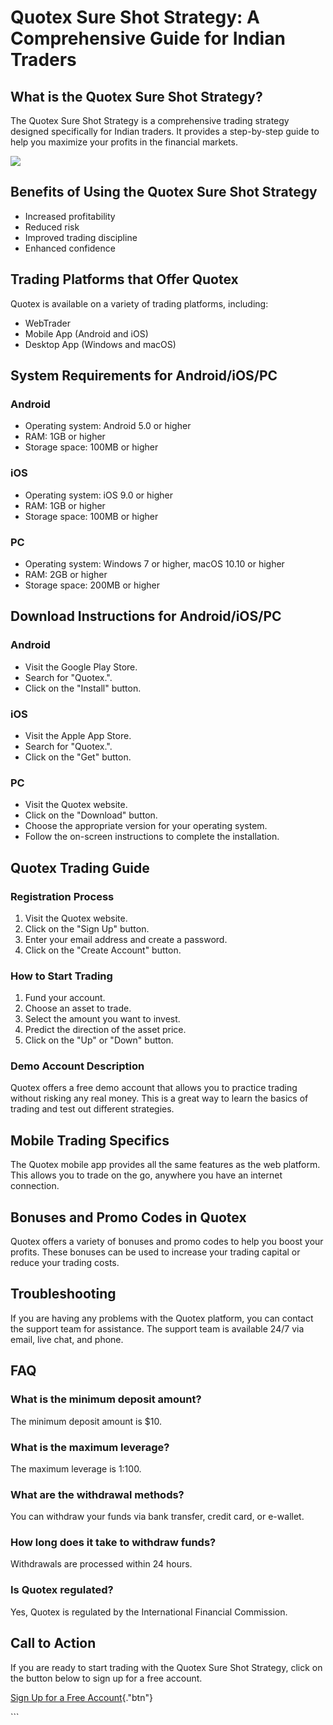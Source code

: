 # Quotex Sure Shot Strategy: A Comprehensive Guide for Indian Traders

## What is the Quotex Sure Shot Strategy?

The Quotex Sure Shot Strategy is a comprehensive trading strategy
designed specifically for Indian traders. It provides a step-by-step
guide to help you maximize your profits in the financial markets.

[![](https://static.quotex.io/files/4_en/300_250.jpg)](https://traff.sbs/brokerqxlid)

## Benefits of Using the Quotex Sure Shot Strategy

-   Increased profitability
-   Reduced risk
-   Improved trading discipline
-   Enhanced confidence

## Trading Platforms that Offer Quotex

Quotex is available on a variety of trading platforms, including:

-   WebTrader
-   Mobile App (Android and iOS)
-   Desktop App (Windows and macOS)

## System Requirements for Android/iOS/PC

### Android

-   Operating system: Android 5.0 or higher
-   RAM: 1GB or higher
-   Storage space: 100MB or higher

### iOS

-   Operating system: iOS 9.0 or higher
-   RAM: 1GB or higher
-   Storage space: 100MB or higher

### PC

-   Operating system: Windows 7 or higher, macOS 10.10 or higher
-   RAM: 2GB or higher
-   Storage space: 200MB or higher

## Download Instructions for Android/iOS/PC

### Android

-   Visit the Google Play Store.
-   Search for "Quotex.".
-   Click on the "Install" button.

### iOS

-   Visit the Apple App Store.
-   Search for "Quotex.".
-   Click on the "Get" button.

### PC

-   Visit the Quotex website.
-   Click on the "Download" button.
-   Choose the appropriate version for your operating system.
-   Follow the on-screen instructions to complete the installation.

## Quotex Trading Guide

### Registration Process

1.  Visit the Quotex website.
2.  Click on the "Sign Up" button.
3.  Enter your email address and create a password.
4.  Click on the "Create Account" button.

### How to Start Trading

1.  Fund your account.
2.  Choose an asset to trade.
3.  Select the amount you want to invest.
4.  Predict the direction of the asset price.
5.  Click on the "Up" or "Down" button.

### Demo Account Description

Quotex offers a free demo account that allows you to practice trading
without risking any real money. This is a great way to learn the basics
of trading and test out different strategies.

## Mobile Trading Specifics

The Quotex mobile app provides all the same features as the web
platform. This allows you to trade on the go, anywhere you have an
internet connection.

## Bonuses and Promo Codes in Quotex

Quotex offers a variety of bonuses and promo codes to help you boost
your profits. These bonuses can be used to increase your trading capital
or reduce your trading costs.

## Troubleshooting

If you are having any problems with the Quotex platform, you can contact
the support team for assistance. The support team is available 24/7 via
email, live chat, and phone.

## FAQ

### What is the minimum deposit amount?

The minimum deposit amount is \$10.

### What is the maximum leverage?

The maximum leverage is 1:100.

### What are the withdrawal methods?

You can withdraw your funds via bank transfer, credit card, or e-wallet.

### How long does it take to withdraw funds?

Withdrawals are processed within 24 hours.

### Is Quotex regulated?

Yes, Quotex is regulated by the International Financial Commission.

## Call to Action

If you are ready to start trading with the Quotex Sure Shot Strategy,
click on the button below to sign up for a free account.

[Sign Up for a Free
Account](\%22https://traff.sbs/brokerqxsignup\%22){."btn"}

\`\`\`

